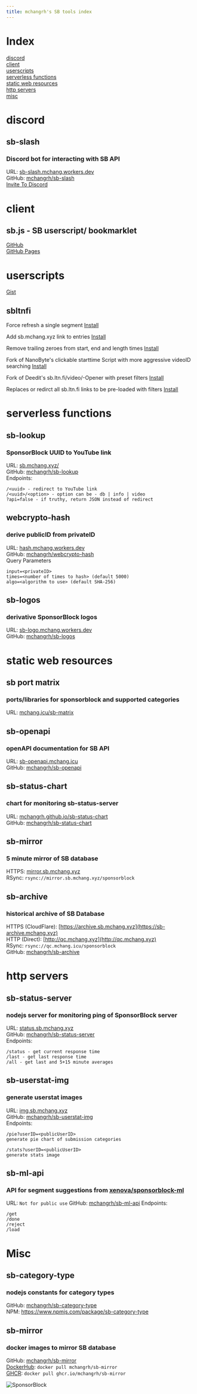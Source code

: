 ```yaml
---
title: mchangrh's SB tools index
---
```


# Index
[discord](#discord)  
[client](#client)  
[userscripts](#userscripts)  
[serverless functions](#serverless-functions)  
[static web resources](#static-web-resources)  
[http servers](#http-servers)  
[misc](#misc)

# discord
## sb-slash
### Discord bot for interacting with SB API

URL: [sb-slash.mchang.workers.dev](https://sb-slash.mchang.workers.dev)  
GitHub: [mchangrh/sb-slash](https://github.com/mchangrh/sb-slash)  
[Invite To Discord](https://sb.mchang.xyz/invite)

# client
## sb.js - SB userscript/ bookmarklet
[GitHub](https://github.com/mchangrh/sb.js)  
[GitHub Pages](https://mchangrh.github.io/sb.js/)  

# userscripts
[Gist](https://gist.github.com/mchangrh/9507604353e37b6abc2f7f6b3c6e1338)

## sbltnfi
Force refresh a single segment [Install](https://gist.github.com/mchangrh/9507604353e37b6abc2f7f6b3c6e1338/raw/sbltnfi-refresh.user.js)

Add sb.mchang.xyz link to entries [Install](https://gist.github.com/mchangrh/9507604353e37b6abc2f7f6b3c6e1338/raw/sbltnfi-requiredSegments.user.js)

Remove trailing zeroes from start, end and length times [Install](https://gist.github.com/mchangrh/9507604353e37b6abc2f7f6b3c6e1338/raw/sbltnfi-imprecise-times.user.js)

Fork of NanoByte's clickable starttime Script with more aggressive videoID searching [Install](https://gist.github.com/mchangrh/9507604353e37b6abc2f7f6b3c6e1338/raw/sbltnfi-clickable-starttime-fork.user.js)

Fork of Deedit's sb.ltn.fi/video/-Opener with preset filters [Install](https://gist.github.com/mchangrh/9507604353e37b6abc2f7f6b3c6e1338/raw/sbltnfi-preset-video-link.user.js)

Replaces or redirct all sb.ltn.fi links to be pre-loaded with filters [Install](https://gist.github.com/mchangrh/9507604353e37b6abc2f7f6b3c6e1338/raw/sbltnfi-preset-replace.user.js)

# serverless functions
## sb-lookup
### SponsorBlock UUID to YouTube link
URL: [sb.mchang.xyz/](https://sb.mchang.xyz)  
GitHub: [mchangrh/sb-lookup](https://github.com/mchangrh/sb-lookup)  
Endpoints:
```
/<uuid> - redirect to YouTube link
/<uuid>/<option> - option can be - db | info | video 
?api=false - if truthy, return JSON instead of redirect 
```

## webcrypto-hash
### derive publicID from privateID
URL: [hash.mchang.workers.dev](https://hash.mchang.workers.dev)  
GitHub: [mchangrh/webcrypto-hash](https://github.com/mchangrh/webcrypto-hash)  
Query Parameters
```
input=<privateID>
times=<number of times to hash> (default 5000)
algo=<algorithm to use> (default SHA-256)
```

## sb-logos
### derivative SponsorBlock logos
URL: [sb-logo.mchang.workers.dev](https://sb-logo.mchang.workers.dev)  
GitHub: [mchangrh/sb-logos](https://github.com/mchangrh/sb-logos)

# static web resources

## sb port matrix
### ports/libraries for sponsorblock and supported categories
URL: [mchang.icu/sb-matrix](https://mchang.icu/sb-matrix)

## sb-openapi
### openAPI documentation for SB API
URL: [sb-openapi.mchang.icu](https://sb-openapi.mchang.icu)  
GitHub: [mchangrh/sb-openapi](https://github.com/mchangrh/sb-openapi)  

## sb-status-chart
### chart for monitoring sb-status-server
URL: [mchangrh.github.io/sb-status-chart](https://mchangrh.github.io/sb-status-chart)   
GitHub: [mchangrh/sb-status-chart](https://github.com/mchangrh/sb-status-chart)  

## sb-mirror
### 5 minute mirror of SB database
HTTPS: [mirror.sb.mchang.xyz](https://mirror.sb.mchang.xyz)  
RSync: `rsync://mirror.sb.mchang.xyz/sponsorblock`

## sb-archive
### historical archive of SB Database
HTTPS (CloudFlare): [https://archive.sb.mchang.xyz](https://sb-archive.mchang.xyz)  
HTTP (Direct): [http://qc.mchang.xyz](http://qc.mchang.xyz)  
RSync: `rsync://qc.mchang.icu/sponsorblock`  
GitHub: [mchangrh/sb-archive](https://github.com/mchangrh/sb-archive)

# http servers

## sb-status-server
### nodejs server for monitoring ping of SponsorBlock server
URL: [status.sb.mchang.xyz](https://status.sb.mchang.xyz)  
GitHub: [mchangrh/sb-status-server](https://github.com/mchangrh/sb-status-server)  
Endpoints:
```
/status - get current response time
/last - get last response time
/all - get last and 5+15 minute averages
```

## sb-userstat-img
### generate userstat images
URL: [img.sb.mchang.xyz](https://img.sb.mchang.xyz)  
GitHub: [mchangrh/sb-userstat-img](https://github.com/mchangrh/sb-userstat-img)  
Endpoints: 
```
/pie?userID=<publicUserID>
generate pie chart of submission categories

/stats?userID=<publicUserID>
generate stats image
```

## sb-ml-api
### API for segment suggestions from [xenova/sponsorblock-ml](https://github.com/xenova/sponsorblock-ml)
URL: `Not for public use`
GitHub: [mchangrh/sb-ml-api](https://github.com/mchangrh/sb-ml-api)
Endpoints:
```
/get
/done
/reject
/load
```

# Misc

## sb-category-type
### nodejs constants for category types
GitHub: [mchangrh/sb-category-type](https://github.com/mchangrh/sb-category-type)  
NPM: https://www.npmjs.com/package/sb-category-type

## sb-mirror
### docker images to mirror SB database
GitHub: [mchangrh/sb-mirror](https://github.com/mchangrh/sb-mirror)  
[DockerHub](https://hub.docker.com/r/mchangrh/sb-mirror):
`docker pull mchangrh/sb-mirror`  
[GHCR](https://github.com/mchangrh/sb-mirror/pkgs/container/sb-mirror):
`docker pull ghcr.io/mchangrh/sb-mirror`


![SponsorBlock](./sponsorblock.png)
